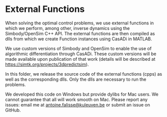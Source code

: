 External Functions
==================

When solving the optimal control problems, we use external functions in which
we perform, among other, inverse dynamics using the Simbody/OpenSim C++ API.
The external functions are then compiled as dlls from which we create Function instances 
using CasADi in MATLAB. 

We use custom versions of Simbody and OpenSim to enable the use of algorithmic
differentiation through CasADi. These custom versions will be made available
upon publication of that work (details will be described at https://simtk.org/projects/3dpredictsim). 

In this folder, we release the source code of the external functions (cpps)
as well as the corresponding dlls. Only the dlls are necessary to run the problems.

We developed this code on Windows but provide dylibs for Mac users. We cannot
guarantee that all will work smooth on Mac. Please report any issues: email me at
antoine.falisse@kuleuven.be or submit an issue on GitHub.